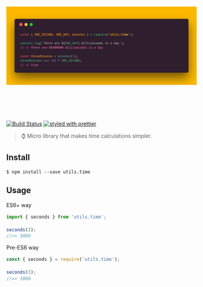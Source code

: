 <h1 align="center">
	<br>
	<img src="media/header-image.png" alt="header-image">
	<br>
	<br>
	<br>
</h1>

[![Build Status](https://travis-ci.org/yeskunall/utils.time.svg?branch=master)](https://travis-ci.org/yeskunall/utils.time) [![styled with prettier](https://img.shields.io/badge/styled_with-prettier-ff69b4.svg)](https://github.com/prettier/prettier)

> ⌚ Micro library that makes time calculations simpler.

## Install

```
$ npm install --save utils.time
```

## Usage

ES6+ way

```js
import { seconds } from 'utils.time';

seconds(3);
//=> 3000
```

Pre-ES6 way

```js
const { seconds } = require('utils.time');

seconds(3);
//=> 3000
```
